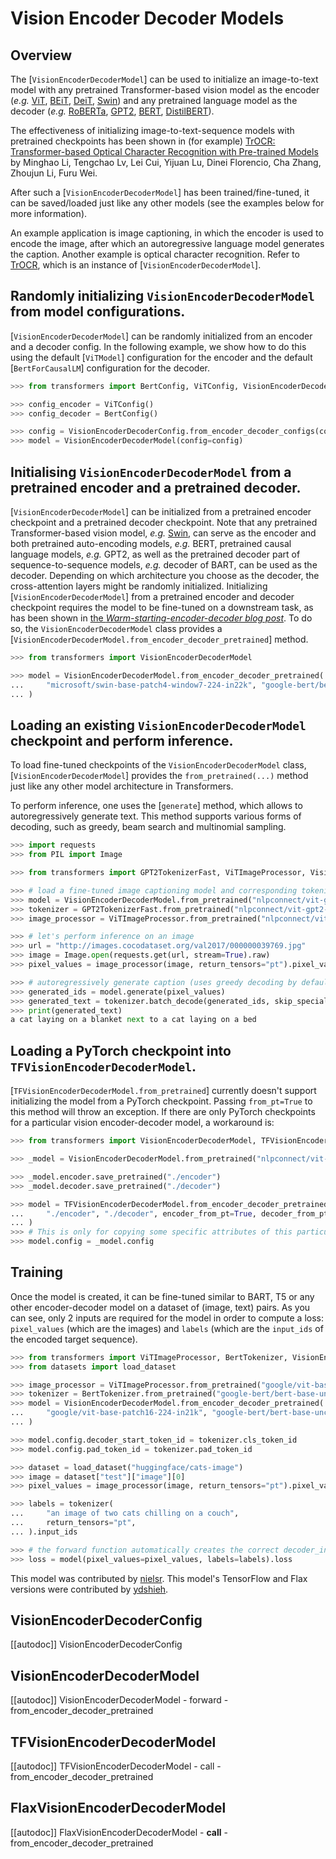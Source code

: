 <!--Copyright 2021 The HuggingFace Team. All rights reserved.

Licensed under the Apache License, Version 2.0 (the "License"); you may not use this file except in compliance with
the License. You may obtain a copy of the License at

http://www.apache.org/licenses/LICENSE-2.0

Unless required by applicable law or agreed to in writing, software distributed under the License is distributed on
an "AS IS" BASIS, WITHOUT WARRANTIES OR CONDITIONS OF ANY KIND, either express or implied. See the License for the
specific language governing permissions and limitations under the License.

⚠️ Note that this file is in Markdown but contain specific syntax for our doc-builder (similar to MDX) that may not be
rendered properly in your Markdown viewer.

-->

# Vision Encoder Decoder Models

## Overview

The [`VisionEncoderDecoderModel`] can be used to initialize an image-to-text model with any
pretrained Transformer-based vision model as the encoder (*e.g.* [ViT](vit), [BEiT](beit), [DeiT](deit), [Swin](swin))
and any pretrained language model as the decoder (*e.g.* [RoBERTa](roberta), [GPT2](gpt2), [BERT](bert), [DistilBERT](distilbert)).

The effectiveness of initializing image-to-text-sequence models with pretrained checkpoints has been shown in (for
example) [TrOCR: Transformer-based Optical Character Recognition with Pre-trained Models](https://arxiv.org/abs/2109.10282) by Minghao Li, Tengchao Lv, Lei Cui, Yijuan Lu, Dinei Florencio, Cha Zhang,
Zhoujun Li, Furu Wei.

After such a [`VisionEncoderDecoderModel`] has been trained/fine-tuned, it can be saved/loaded just like any other models (see the examples below
for more information).

An example application is image captioning, in which the encoder is used to encode the image, after which an autoregressive language model generates
the caption. Another example is optical character recognition. Refer to [TrOCR](trocr), which is an instance of [`VisionEncoderDecoderModel`].

## Randomly initializing `VisionEncoderDecoderModel` from model configurations.

[`VisionEncoderDecoderModel`] can be randomly initialized from an encoder and a decoder config. In the following example, we show how to do this using the default [`ViTModel`] configuration for the encoder
and the default [`BertForCausalLM`] configuration for the decoder.

```python
>>> from transformers import BertConfig, ViTConfig, VisionEncoderDecoderConfig, VisionEncoderDecoderModel

>>> config_encoder = ViTConfig()
>>> config_decoder = BertConfig()

>>> config = VisionEncoderDecoderConfig.from_encoder_decoder_configs(config_encoder, config_decoder)
>>> model = VisionEncoderDecoderModel(config=config)
```

## Initialising `VisionEncoderDecoderModel` from a pretrained encoder and a pretrained decoder.

[`VisionEncoderDecoderModel`] can be initialized from a pretrained encoder checkpoint and a pretrained decoder checkpoint. Note that any pretrained Transformer-based vision model, *e.g.* [Swin](swin), can serve as the encoder and both pretrained auto-encoding models, *e.g.* BERT, pretrained causal language models, *e.g.* GPT2, as well as the pretrained decoder part of sequence-to-sequence models, *e.g.* decoder of BART, can be used as the decoder.
Depending on which architecture you choose as the decoder, the cross-attention layers might be randomly initialized.
Initializing [`VisionEncoderDecoderModel`] from a pretrained encoder and decoder checkpoint requires the model to be fine-tuned on a downstream task, as has been shown in [the *Warm-starting-encoder-decoder blog post*](https://hf-mirror.com/blog/warm-starting-encoder-decoder).
To do so, the `VisionEncoderDecoderModel` class provides a [`VisionEncoderDecoderModel.from_encoder_decoder_pretrained`] method.

```python
>>> from transformers import VisionEncoderDecoderModel

>>> model = VisionEncoderDecoderModel.from_encoder_decoder_pretrained(
...     "microsoft/swin-base-patch4-window7-224-in22k", "google-bert/bert-base-uncased"
... )
```

## Loading an existing `VisionEncoderDecoderModel` checkpoint and perform inference.

To load fine-tuned checkpoints of the `VisionEncoderDecoderModel` class, [`VisionEncoderDecoderModel`] provides the `from_pretrained(...)` method just like any other model architecture in Transformers.

To perform inference, one uses the [`generate`] method, which allows to autoregressively generate text. This method supports various forms of decoding, such as greedy, beam search and multinomial sampling.

```python
>>> import requests
>>> from PIL import Image

>>> from transformers import GPT2TokenizerFast, ViTImageProcessor, VisionEncoderDecoderModel

>>> # load a fine-tuned image captioning model and corresponding tokenizer and image processor
>>> model = VisionEncoderDecoderModel.from_pretrained("nlpconnect/vit-gpt2-image-captioning")
>>> tokenizer = GPT2TokenizerFast.from_pretrained("nlpconnect/vit-gpt2-image-captioning")
>>> image_processor = ViTImageProcessor.from_pretrained("nlpconnect/vit-gpt2-image-captioning")

>>> # let's perform inference on an image
>>> url = "http://images.cocodataset.org/val2017/000000039769.jpg"
>>> image = Image.open(requests.get(url, stream=True).raw)
>>> pixel_values = image_processor(image, return_tensors="pt").pixel_values

>>> # autoregressively generate caption (uses greedy decoding by default)
>>> generated_ids = model.generate(pixel_values)
>>> generated_text = tokenizer.batch_decode(generated_ids, skip_special_tokens=True)[0]
>>> print(generated_text)
a cat laying on a blanket next to a cat laying on a bed
```

## Loading a PyTorch checkpoint into `TFVisionEncoderDecoderModel`.

[`TFVisionEncoderDecoderModel.from_pretrained`] currently doesn't support initializing the model from a
PyTorch checkpoint. Passing `from_pt=True` to this method will throw an exception. If there are only PyTorch
checkpoints for a particular vision encoder-decoder model, a workaround is:

```python
>>> from transformers import VisionEncoderDecoderModel, TFVisionEncoderDecoderModel

>>> _model = VisionEncoderDecoderModel.from_pretrained("nlpconnect/vit-gpt2-image-captioning")

>>> _model.encoder.save_pretrained("./encoder")
>>> _model.decoder.save_pretrained("./decoder")

>>> model = TFVisionEncoderDecoderModel.from_encoder_decoder_pretrained(
...     "./encoder", "./decoder", encoder_from_pt=True, decoder_from_pt=True
... )
>>> # This is only for copying some specific attributes of this particular model.
>>> model.config = _model.config
```

## Training

Once the model is created, it can be fine-tuned similar to BART, T5 or any other encoder-decoder model on a dataset of (image, text) pairs.
As you can see, only 2 inputs are required for the model in order to compute a loss: `pixel_values` (which are the
images) and `labels` (which are the `input_ids` of the encoded target sequence).

```python
>>> from transformers import ViTImageProcessor, BertTokenizer, VisionEncoderDecoderModel
>>> from datasets import load_dataset

>>> image_processor = ViTImageProcessor.from_pretrained("google/vit-base-patch16-224-in21k")
>>> tokenizer = BertTokenizer.from_pretrained("google-bert/bert-base-uncased")
>>> model = VisionEncoderDecoderModel.from_encoder_decoder_pretrained(
...     "google/vit-base-patch16-224-in21k", "google-bert/bert-base-uncased"
... )

>>> model.config.decoder_start_token_id = tokenizer.cls_token_id
>>> model.config.pad_token_id = tokenizer.pad_token_id

>>> dataset = load_dataset("huggingface/cats-image")
>>> image = dataset["test"]["image"][0]
>>> pixel_values = image_processor(image, return_tensors="pt").pixel_values

>>> labels = tokenizer(
...     "an image of two cats chilling on a couch",
...     return_tensors="pt",
... ).input_ids

>>> # the forward function automatically creates the correct decoder_input_ids
>>> loss = model(pixel_values=pixel_values, labels=labels).loss
```

This model was contributed by [nielsr](https://github.com/nielsrogge). This model's TensorFlow and Flax versions
were contributed by [ydshieh](https://github.com/ydshieh).

## VisionEncoderDecoderConfig

[[autodoc]] VisionEncoderDecoderConfig

<frameworkcontent>
<pt>

## VisionEncoderDecoderModel

[[autodoc]] VisionEncoderDecoderModel
    - forward
    - from_encoder_decoder_pretrained

</pt>
<tf>

## TFVisionEncoderDecoderModel

[[autodoc]] TFVisionEncoderDecoderModel
    - call
    - from_encoder_decoder_pretrained

</tf>
<jax>

## FlaxVisionEncoderDecoderModel

[[autodoc]] FlaxVisionEncoderDecoderModel
    - __call__
    - from_encoder_decoder_pretrained

</jax>
</frameworkcontent>
